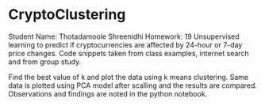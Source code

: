 # CryptoClustering
Student Name: Thotadamoole Shreenidhi
Homework: 19 Unsupervised learning to predict if cryptocurrencies are affected by 24-hour or 7-day price changes.
Code snippets taken from class examples, internet search and from group study.

Find the best value of k and plot the data using k means clustering.
Same data is plotted using PCA model after scalling and the results are compared.
Observations and findings are noted in the python notebook.
